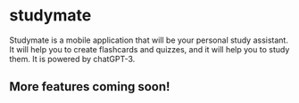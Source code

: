 # studymate

Studymate is a mobile application that will be your personal study assistant. It will help you to create flashcards and quizzes, and it will help you to study them. It is powered by chatGPT-3.

## More features coming soon!
